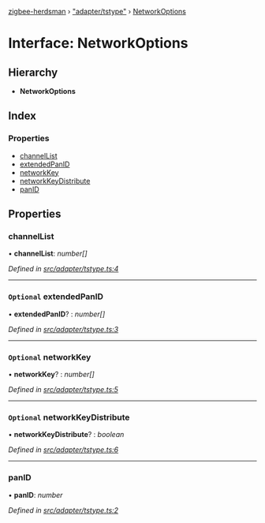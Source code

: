 [zigbee-herdsman](../README.md) › ["adapter/tstype"](../modules/_adapter_tstype_.md) › [NetworkOptions](_adapter_tstype_.networkoptions.md)

# Interface: NetworkOptions

## Hierarchy

* **NetworkOptions**

## Index

### Properties

* [channelList](_adapter_tstype_.networkoptions.md#channellist)
* [extendedPanID](_adapter_tstype_.networkoptions.md#optional-extendedpanid)
* [networkKey](_adapter_tstype_.networkoptions.md#optional-networkkey)
* [networkKeyDistribute](_adapter_tstype_.networkoptions.md#optional-networkkeydistribute)
* [panID](_adapter_tstype_.networkoptions.md#panid)

## Properties

###  channelList

• **channelList**: *number[]*

*Defined in [src/adapter/tstype.ts:4](https://github.com/Koenkk/zigbee-herdsman/blob/293b172/src/adapter/tstype.ts#L4)*

___

### `Optional` extendedPanID

• **extendedPanID**? : *number[]*

*Defined in [src/adapter/tstype.ts:3](https://github.com/Koenkk/zigbee-herdsman/blob/293b172/src/adapter/tstype.ts#L3)*

___

### `Optional` networkKey

• **networkKey**? : *number[]*

*Defined in [src/adapter/tstype.ts:5](https://github.com/Koenkk/zigbee-herdsman/blob/293b172/src/adapter/tstype.ts#L5)*

___

### `Optional` networkKeyDistribute

• **networkKeyDistribute**? : *boolean*

*Defined in [src/adapter/tstype.ts:6](https://github.com/Koenkk/zigbee-herdsman/blob/293b172/src/adapter/tstype.ts#L6)*

___

###  panID

• **panID**: *number*

*Defined in [src/adapter/tstype.ts:2](https://github.com/Koenkk/zigbee-herdsman/blob/293b172/src/adapter/tstype.ts#L2)*
